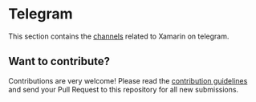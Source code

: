# Telegram

This section contains the [channels](channels.md) related to Xamarin on telegram.

## Want to contribute?

Contributions are very welcome! Please read the [contribution guidelines](contributing-guidelines.md) and send your Pull Request to this repository for all new submissions.
